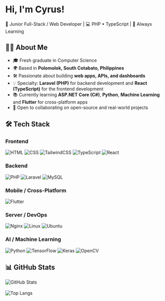 # Hi, I'm Cyrus!

🚀 Junior Full-Stack / Web Developer | 💻 PHP • TypeScript | 🌱 Always Learning  

## 👨‍💻 About Me
- 🎓 Fresh graduate in Computer Science  
- 🌍 Based in **Polomolok, South Cotabato, Philippines**   
- 🛠️ Passionate about building **web apps, APIs, and dashboards**
- 💡 Specialty: **Laravel (PHP)** for backend development  and **React (TypeScript)** for the frontend development
- 📚 Currently learning **ASP.NET Core (C#)**, **Python**, **Machine Learning** and **Flutter** for cross-platform apps   
- 🤝 Open to collaborating on open-source and real-world projects

## 🛠️ Tech Stack

### Frontend
![HTML](https://img.shields.io/badge/HTML5-E34F26?style=for-the-badge&logo=html5&logoColor=white)
![CSS](https://img.shields.io/badge/CSS3-1572B6?style=for-the-badge&logo=css3&logoColor=white)
![TailwindCSS](https://img.shields.io/badge/Tailwind_CSS-06B6D4?style=for-the-badge&logo=tailwindcss&logoColor=white)
![TypeScript](https://img.shields.io/badge/TypeScript-3178C6?style=for-the-badge&logo=typescript&logoColor=white)
![React](https://img.shields.io/badge/React-20232A?style=for-the-badge&logo=react&logoColor=61DAFB)

### Backend
![PHP](https://img.shields.io/badge/PHP-777BB4?style=for-the-badge&logo=php&logoColor=white)
![Laravel](https://img.shields.io/badge/Laravel-FF2D20?style=for-the-badge&logo=laravel&logoColor=white)
![MySQL](https://img.shields.io/badge/MySQL-4479A1?style=for-the-badge&logo=mysql&logoColor=white)

### Mobile / Cross-Platform
![Flutter](https://img.shields.io/badge/Flutter-02569B?style=for-the-badge&logo=flutter&logoColor=white)

### Server / DevOps
![Nginx](https://img.shields.io/badge/Nginx-009639?style=for-the-badge&logo=nginx&logoColor=white)
![Linux](https://img.shields.io/badge/Linux-FCC624?style=for-the-badge&logo=linux&logoColor=black)
![Ubuntu](https://img.shields.io/badge/Ubuntu-E95420?style=for-the-badge&logo=ubuntu&logoColor=white)

### AI / Machine Learning
![Python](https://img.shields.io/badge/Python-3776AB?style=for-the-badge&logo=python&logoColor=white)
![TensorFlow](https://img.shields.io/badge/TensorFlow-FF6F00?style=for-the-badge&logo=tensorflow&logoColor=white)
![Keras](https://img.shields.io/badge/Keras-D00000?style=for-the-badge&logo=keras&logoColor=white)
![OpenCV](https://img.shields.io/badge/OpenCV-5C3EE8?style=for-the-badge&logo=opencv&logoColor=white)

## 📊 GitHub Stats
![GitHub Stats](https://github-readme-stats.vercel.app/api?username=aldecyrus2001&theme=radical&hide_border=false&include_all_commits=true&count_pricate=true)</br>  
![Top Langs](https://github-readme-stats.vercel.app/api/top-langs/?username=aldecyrus2001&layout=compact&theme=tokyonight)  
